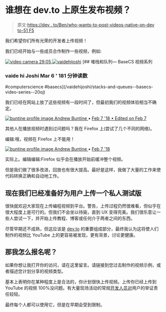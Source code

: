 # 谁想在 dev.to 上原生发布视频？

> 原文:[https://dev . to/Ben/who-wants-to-post-videos-native-on-dev to-51 F5](https://dev.to/ben/who-wants-to-post-videos-natively-on-devto-51f5)

我们希望你们所有光荣的开发者上传视频！

我们已经开始与一些成员合作制作一些视频，例如:

[![video camera](../Images/162cbaf8d6272b73c3862dce71e9fe2e.png) 29:05 ](/vaidehijoshi/stacks-and-queues--basecs-video-series--20oj) [![vaidehijoshi](../Images/c1af460640a8ad9ea29e58d942edc772.png)](/vaidehijoshi) [## 堆栈和队列— BaseCS 视频系列

### vaide hi Joshi Mar 6 ' 181 分钟读数

#computerscience #basecs](/vaidehijoshi/stacks-and-queues--basecs-video-series--20oj)

我们已经在网站上放了这些视频有一段时间了，但最初我们的视频体验相当不确定。

[![buntine profile image](../Images/ebea0f3c0b6729060d4099b0d3340213.png) ](/buntine) [ Andrew Buntine ](/buntine) • [<time datetime="2018-02-07T03:38:14Z" class="date-short-year"> Feb 7 '18 </time> • Edited on <time datetime="2018-02-07T03:38:52Z" class="hidden m:inline-block date-no-year">Feb 7</time>](https://dev.to/buntine/comment/28f6) 

其他人在播放视频时遇到过问题吗？我在 Firefox 上(尝试了几个不同的网络)。

编辑:哦，视频在 Firefox 上不能用！

[![buntine profile image](../Images/ebea0f3c0b6729060d4099b0d3340213.png) ](/buntine) [ Andrew Buntine ](/buntine) • [<time datetime="2018-02-07T03:42:31Z" class="date-short-year"> Feb 7 '18 </time>](https://dev.to/buntine/comment/28f7) 

实际上。编辑编辑:Firefox 似乎会在播放开始前缓冲整个视频。

但是我们做了很多改进，回放也有很大提高。最好是这样，我做了大量的工作来使代码转换正确和自动地工作。

## 现在我们已经准备好为用户上传一个私人测试版

很快就欢迎大家现在上传编程视频到平台。警告，上传过程仍然很难看，但似乎在很大程度上是可行的。但我们不会坐以待毙，直到 UX 变得完美。我们很乐意让一些人尝试一下，并开始上传教程、博客或任何介于两者之间的东西。

尽管早期还不成熟，但这应该是 [dev.to](https://dev.to/) 的重要组成部分，最终我认为这将使人们制作的视频比 YouTube 上的更容易被发现，更有背景，讨论更健康。

## 那我怎么报名呢？

如果你想让我打开你的访问，请在这里留言。请链接到您过去制作的视频示例，或者描述您计划分享的视频类型。

基本上表明你在某种程度上是合法的，你计划很快上传视频。上传你已经上传到 YouTube 的视频 100%没问题。有大量现场活动的常规[开发人员对](https://dev.to/)用户的举证责任较轻。

最终每个人都可以使用它，但是在早期会受到限制。